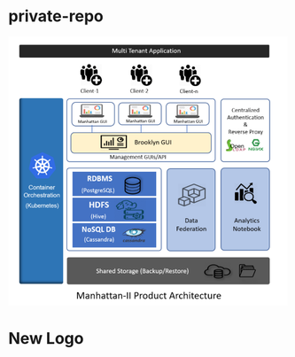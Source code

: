 # private-repo



![test](https://github.com/anshuman199/private-repo/blob/master/images/architecture-of-manhattan.png?raw=true?token=53fcab516a4990b5cdaa8c0ea1d854237b235809)

# New Logo
